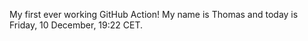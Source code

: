 My first ever working GitHub Action!
My name is Thomas and today is Friday, 10 December, 19:22 CET. 
